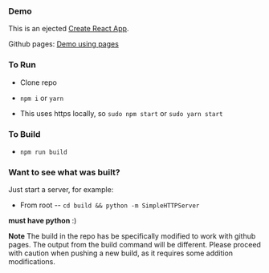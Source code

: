 ### Demo

This is an ejected [Create React App](https://github.com/facebook/create-react-app).

Github pages: [Demo using pages](https://alan-cruz2.github.io/demo/build/index.html)

### To Run

- Clone repo

- `npm i` or `yarn`
- This uses https locally, so `sudo npm start` or `sudo yarn start`

### To Build

- `npm run build`

### Want to see what was built?

Just start a server, for example:

- From root -- `cd build && python -m SimpleHTTPServer`

**must have python** :)


**Note**
The build in the repo has be specifically modified to work with github pages. The output from the build command will be different. Please proceed with caution when pushing a new build, as it requires some addition modifications.
